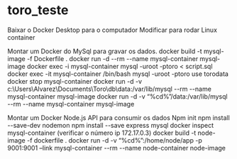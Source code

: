 # toro_teste

Baixar o Docker Desktop para o computador 
Modificar para rodar Linux container

Montar um Docker do MySql para gravar os dados.
docker build -t mysql-image -f Dockerfile .
docker run -d --rm --name mysql-container mysql-image
docker exec -i mysql-container mysql -uroot -ptoro < script.sql
docker exec -it mysql-container /bin/bash
mysql -uroot -ptoro
use torodata
docker stop mysql-container
docker run -d -v c:\Users\Alvarez\Documents\Toro\db\data:/var/lib/mysql --rm --name mysql-container mysql-image
docker run -d -v “%cd%”/data:/var/lib/mysql --rm --name mysql-container mysql-image

Montar um Docker Node.js API para consumir os dados
Npm init
npm install --save-dev nodemon
npm install --save express mysql
docker inspect mysql-container (verificar o número ip 172.17.0.3)
docker build -t node-image -f dockerfile .
docker run -d -v “%cd%”:/home/node/app -p 9001:9001 –link mysql-container --rm --name node-container node-image
